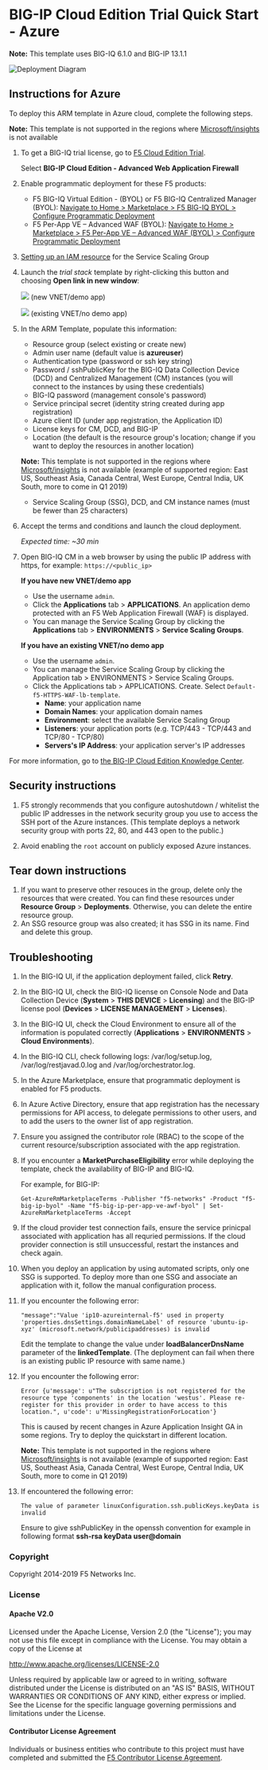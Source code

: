 BIG-IP Cloud Edition Trial Quick Start - Azure
==============================================

**Note:** This template uses BIG-IQ 6.1.0 and BIG-IP 13.1.1

![Deployment Diagram](../images/azure-ssg-example-in-cloud.png)

Instructions for Azure
----------------------

To deploy this ARM template in Azure cloud, complete the following steps.

**Note:** This template is not supported in the regions where [Microsoft/insights](https://azure.microsoft.com/en-us/global-infrastructure/services/?regions=all&products=monitor) is not available

1. To get a BIG-IQ trial license, go to [F5 Cloud Edition Trial](https://f5.com/products/trials/product-trials).

   Select **BIG-IP Cloud Edition - Advanced Web Application Firewall**

2. Enable programmatic deployment for these F5 products:

   * F5 BIG-IQ Virtual Edition - (BYOL) or F5 BIG-IQ Centralized Manager (BYOL): [Navigate to Home > Marketplace > F5 BIG-IQ BYOL > Configure Programmatic Deployment](https://portal.azure.com/#blade/Microsoft_Azure_Marketplace/GalleryFeaturedMenuItemBlade/selectedMenuItemId/home/searchQuery/f5-big-iq/resetMenuId/)
   * F5 Per-App VE – Advanced WAF (BYOL): [Navigate to Home > Marketplace > F5 Per-App VE – Advanced WAF (BYOL) > Configure Programmatic Deployment](https://portal.azure.com/#blade/Microsoft_Azure_Marketplace/GalleryFeaturedMenuItemBlade/selectedMenuItemId/home/searchQuery/f5-big-ip-per-app-ve+byol/resetMenuId/)

3. [Setting up an IAM resource](https://clouddocs.f5.com/training/community/cloud-edition/html/class02/module4/lab1.html) for the Service Scaling Group

4. Launch the *trial stack* template by right-clicking this button and choosing **Open link in new window**:

   <a href="https://portal.azure.com/#create/Microsoft.Template/uri/https%3A%2F%2Fraw.githubusercontent.com%2Ff5devcentral%2Ff5-big-ip-cloud-edition-trial-quick-start%2F6.1.0%2Fazure%2Fexperimental%2Fazuredeploy.json" target="_blank"><img src="http://azuredeploy.net/deploybutton.png"/></a> (new VNET/demo app)
   
   <a href="https://portal.azure.com/#create/Microsoft.Template/uri/https%3A%2F%2Fraw.githubusercontent.com%2Ff5devcentral%2Ff5-big-ip-cloud-edition-trial-quick-start%2F6.1.0%2Fazure%2Fexperimental%2Fazuredeploy-with-exisiting-vnet.json" target="_blank"><img src="http://azuredeploy.net/deploybutton.png"/></a> (existing VNET/no demo app)
   
5. In the ARM Template, populate this information:

   * Resource group (select existing or create new)
   * Admin user name (default value is **azureuser**)
   * Authentication type (password or ssh key string)
   * Password / sshPublicKey for the BIG-IQ Data Collection Device (DCD) and Centralized Management (CM) instances (you will connect to the instances by using these credentials)
   * BIG-IQ password (management console's password)
   * Service principal secret (identity string created during app registration)
   * Azure client ID (under app registration, the Application ID)
   * License keys for CM, DCD, and BIG-IP 
   * Location (the default is the resource group's location; change if you want to deploy the resources in another location)
   
   **Note:** This template is not supported in the regions where [Microsoft/insights](https://azure.microsoft.com/en-us/global-infrastructure/services/?regions=all&products=monitor) is not available (example of supported region: East US, Southeast Asia, Canada Central, West Europe, Central India, UK South, more to come in Q1 2019)
   
   * Service Scaling Group (SSG), DCD, and CM instance names (must be fewer than 25 characters)

6. Accept the terms and conditions and launch the cloud deployment. 

   *Expected time: ~30 min*

7. Open BIG-IQ CM in a web browser by using the public IP address with https, for example: ``https://<public_ip>``

   **If you have new VNET/demo app** 

   * Use the username `admin`.
   * Click the **Applications** tab > **APPLICATIONS**. An application demo protected with an F5 Web Application Firewall (WAF) is displayed.
   * You can manage the Service Scaling Group by clicking the **Applications** tab > **ENVIRONMENTS** > **Service Scaling Groups**.

   **If you have an existing VNET/no demo app** 

   * Use the username `admin`.
   * You can manage the Service Scaling Group by clicking the Application tab > ENVIRONMENTS > Service Scaling Groups.
   * Click the Applications tab > APPLICATIONS. Create. Select `Default-f5-HTTPS-WAF-lb-template`.
       * **Name**: your application name
       * **Domain Names**: your application domain names
       * **Environment**: select the available Service Scaling Group
       * **Listeners**: your application ports (e.g. TCP/443 - TCP/443 and TCP/80 - TCP/80)
       * **Servers's IP Address**: your application server's IP addresses

For more information, go to [the BIG-IP Cloud Edition Knowledge Center](https://support.f5.com/csp/knowledge-center/software/BIG-IP?module=BIG-IP%20Cloud%20Edition).

Security instructions
---------------------

1. F5 strongly recommends that you configure autoshutdown / whitelist the public IP addresses in the network security group you use to access the SSH port of the Azure instances. (This template deploys a network security group with ports 22, 80, and 443 open to the public.)

2. Avoid enabling the `root` account on publicly exposed Azure instances.

Tear down instructions
----------------------

1. If you want to preserve other resouces in the group, delete only the resources that were created. You can find these resources under **Resource Group** > **Deployments**. Otherwise, you can delete the entire resource group.
2. An SSG resource group was also created; it has SSG in its name. Find and delete this group.

Troubleshooting
---------------

1. In the BIG-IQ UI, if the application deployment failed, click **Retry**.
2. In the BIG-IQ UI, check the BIG-IQ license on Console Node and Data Collection Device (**System** > **THIS DEVICE** > **Licensing**) and the BIG-IP license pool (**Devices** > **LICENSE MANAGEMENT** > **Licenses**).
3. In the BIG-IQ UI, check the Cloud Environment to ensure all of the information is populated correctly (**Applications** > **ENVIRONMENTS** > **Cloud Environments**).
4. In the BIG-IQ CLI, check following logs: /var/log/setup.log, /var/log/restjavad.0.log and /var/log/orchestrator.log.
5. In the Azure Marketplace, ensure that programmatic deployment is enabled for F5 products.
6. In Azure Active Directory, ensure that app registration has the necessary permissions for API access, to delegate permissions to other users, and to add the users to the owner list of app registration.
7. Ensure you assigned the contributor role (RBAC) to the scope of the current resource/subscription associated with the app registration.
8. If you encounter a **MarketPurchaseEligibility** error while deploying the template, check the availability of BIG-IP and BIG-IQ. 
   
   For example, for BIG-IP:

   ``Get-AzureRmMarketplaceTerms -Publisher "f5-networks" -Product "f5-big-ip-byol" -Name "f5-big-ip-per-app-ve-awf-byol" | Set-AzureRmMarketplaceTerms -Accept``

9. If the cloud provider test connection fails, ensure the service prinicpal associated with application has all requried permissions. If the cloud provider connection is still unsuccessful, restart the instances and check again.
10. When you deploy an application by using automated scripts, only one SSG is supported. To deploy more than one SSG and associate an application with it, follow the manual configuration process.
11. If you encounter the following error:

    ``"message":"Value 'ip10-azureinternal-f5' used in property 'properties.dnsSettings.domainNameLabel' of resource 'ubuntu-ip-xyz' (microsoft.network/publicipaddresses) is invalid``
    
    Edit the template to change the value under **loadBalancerDnsName** parameter of the **linkedTemplate**. (The deployment can fail when there is an existing public IP resource with same name.)

12. If you encounter the following error:

    ``Error {u'message': u"The subscription is not registered for the resource type 'components' in the location 'westus'. Please re-register for this provider in order to have access to this location.", u'code': u'MissingRegistrationForLocation'}``
    
    This is caused by recent changes in Azure Application Insight GA in some regions. Try to deploy the quickstart in different location.
    
    **Note:** This template is not supported in the regions where [Microsoft/insights](https://azure.microsoft.com/en-us/global-infrastructure/services/?regions=all&products=monitor) is not available (example of supported region: East US, Southeast Asia, Canada Central, West Europe, Central India, UK South, more to come in Q1 2019)

13. If encountered the following error:

    ``The value of parameter linuxConfiguration.ssh.publicKeys.keyData is invalid``
  
    Ensure to give sshPublicKey in the openssh convention for example in following format **ssh-rsa keyData user@domain**

### Copyright

Copyright 2014-2019 F5 Networks Inc.

### License

#### Apache V2.0

Licensed under the Apache License, Version 2.0 (the "License"); you may not use
this file except in compliance with the License. You may obtain a copy of the
License at

http://www.apache.org/licenses/LICENSE-2.0

Unless required by applicable law or agreed to in writing, software
distributed under the License is distributed on an "AS IS" BASIS,
WITHOUT WARRANTIES OR CONDITIONS OF ANY KIND, either express or implied.
See the License for the specific language governing permissions and limitations
under the License.

#### Contributor License Agreement

Individuals or business entities who contribute to this project must have
completed and submitted the [F5 Contributor License Agreement](http://f5-openstack-docs.readthedocs.io/en/latest/cla_landing.html).
